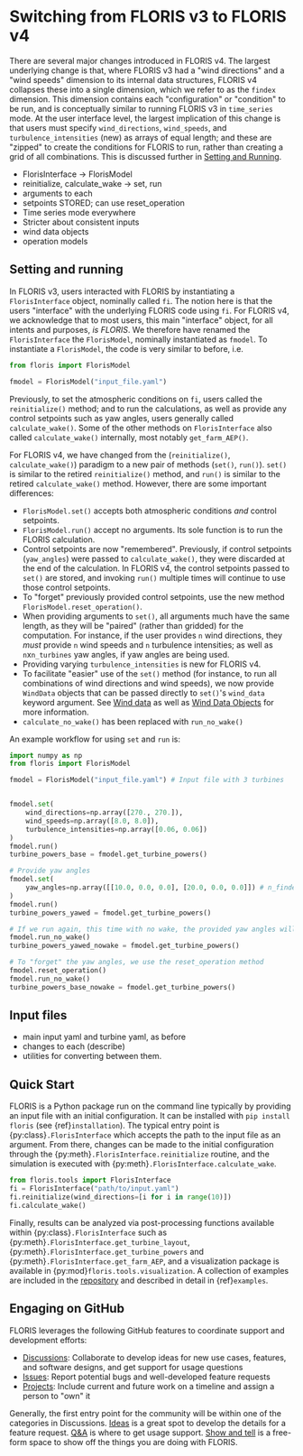 # Switching from FLORIS v3 to FLORIS v4

There are several major changes introduced in FLORIS v4. The largest underlying change is that, 
where FLORIS v3 had a "wind directions" and a "wind speeds" dimension to its internal data
structures, FLORIS v4 collapses these into a single dimension, which we refer to as the `findex`
dimension. This dimension contains each "configuration" or "condition" to be run, and is
conceptually similar to running FLORIS v3 in `time_series` mode. At the user interface level, the 
largest implication of this change is that users must specify `wind_directions`, `wind_speeds`, and 
`turbulence_intensities` (new) as arrays of equal length; and these are "zipped" to create the 
conditions for FLORIS to run, rather than creating a grid of all combinations. This is discussed 
further in [Setting and Running](#setting-and-running).

- FlorisInterface -> FlorisModel
- reinitialize, calculate_wake -> set, run
- arguments to each
- setpoints STORED; can use reset_operation
- Time series mode everywhere
- Stricter about consistent inputs
- wind data objects
- operation models

## Setting and running

In FLORIS v3, users interacted with FLORIS by instantiating a `FlorisInterface` object, nominally 
called `fi`. The notion here is that the users "interface" with the underlying FLORIS code using `fi`. For FLORIS v4, we acknowledge that to most users, this main "interface" object, for all 
intents and purposes, _is FLORIS_. We therefore have renamed the `FlorisInterface` the
`FlorisModel`, nominally instantiated as `fmodel`. To instantiate a `FlorisModel`, the code is 
very similar to before, i.e.
```python
from floris import FlorisModel

fmodel = FlorisModel("input_file.yaml")
```

Previously, to set the atmospheric conditions on `fi`, users called the `reinitialize()` method; 
and to run the calculations, as well as provide any control setpoints such as yaw angles, users 
generally called `calculate_wake()`. Some of the other methods on `FlorisInterface` also called 
`calculate_wake()` internally, most notably `get_farm_AEP()`.

For FLORIS v4, we have changed from the (`reinitialize()`, `calculate_wake()`) paradigm to a new 
pair of methods (`set()`, `run()`). `set()` is similar to the retired `reinitialize()` method, and 
`run()` is similar to the retired `calculate_wake()` method. However, there are some important 
differences:
- `FlorisModel.set()` accepts both atmospheric conditions _and_ control setpoints.
- `FlorisModel.run()` accept no arguments. Its sole function is to run the FLORIS calculation.
- Control setpoints are now "remembered". Previously, if control setpoints (`yaw_angles`) were
passed to `calculate_wake()`, they were discarded at the end of the calculation. In FLORIS v4, the 
control setpoints passed to `set()` are stored, and invoking `run()` multiple times will continue to
use those control setpoints. 
- To "forget" previously provided control setpoints, use the new method
`FlorisModel.reset_operation()`.
- When providing arguments to `set()`, all arguments much have the same length, as they will be 
"paired" (rather than gridded) for the computation. For instance, if the user provides `n`
wind directions, they _must_ provide `n` wind speeds and `n` turbulence intensities; as well as 
`n`x`n_turbines` yaw angles, if yaw angles are being used.
- Providing varying `turbulence_intensities` is new for FLORIS v4.
- To facilitate "easier" use of the `set()` method (for instance, to run all combinations of 
wind directions and wind speeds), we now provide `WindData` objects that can be passed directly to 
`set()`'s `wind_data` keyword argument. See [Wind data](#wind-data) as well as 
[Wind Data Objects](wind_data_user) for more information.
- `calculate_no_wake()` has been replaced with `run_no_wake()`

An example workflow for using `set` and `run` is:
```python
import numpy as np
from floris import FlorisModel

fmodel = FlorisModel("input_file.yaml") # Input file with 3 turbines


fmodel.set(
    wind_directions=np.array([270., 270.]),
    wind_speeds=np.array([8.0, 8.0]),
    turbulence_intensities=np.array([0.06, 0.06])
)
fmodel.run()
turbine_powers_base = fmodel.get_turbine_powers()

# Provide yaw angles
fmodel.set(
    yaw_angles=np.array([[10.0, 0.0, 0.0], [20.0, 0.0, 0.0]]) # n_findex x n_turbines
)
fmodel.run()
turbine_powers_yawed = fmodel.get_turbine_powers()

# If we run again, this time with no wake, the provided yaw angles will still be used
fmodel.run_no_wake()
turbine_powers_yawed_nowake = fmodel.get_turbine_powers()

# To "forget" the yaw angles, we use the reset_operation method
fmodel.reset_operation()
fmodel.run_no_wake()
turbine_powers_base_nowake = fmodel.get_turbine_powers()
```

## Input files
- main input yaml and turbine yaml, as before
- changes to each (describe)
- utilities for converting between them.


## Quick Start

FLORIS is a Python package run on the command line typically by providing
an input file with an initial configuration. It can be installed with
```pip install floris``` (see {ref}`installation`). The typical entry point is
{py:class}`.FlorisInterface` which accepts the path to the
input file as an argument. From there, changes can be made to the initial
configuration through the {py:meth}`.FlorisInterface.reinitialize`
routine, and the simulation is executed with
{py:meth}`.FlorisInterface.calculate_wake`.

```python
from floris.tools import FlorisInterface
fi = FlorisInterface("path/to/input.yaml")
fi.reinitialize(wind_directions=[i for i in range(10)])
fi.calculate_wake()
```

Finally, results can be analyzed via post-processing functions available within
{py:class}`.FlorisInterface` such as
{py:meth}`.FlorisInterface.get_turbine_layout`,
{py:meth}`.FlorisInterface.get_turbine_powers` and
{py:meth}`.FlorisInterface.get_farm_AEP`, and
a visualization package is available in {py:mod}`floris.tools.visualization`.
A collection of examples are included in the [repository](https://github.com/NREL/floris/tree/main/examples)
and described in detail in {ref}`examples`.

## Engaging on GitHub

FLORIS leverages the following GitHub features to coordinate support and development efforts:

- [Discussions](https://github.com/NREL/floris/discussions): Collaborate to develop ideas for new use cases, features, and software designs, and get support for usage questions
- [Issues](https://github.com/NREL/floris/issues): Report potential bugs and well-developed feature requests
- [Projects](https://github.com/orgs/NREL/projects/18/): Include current and future work on a timeline and assign a person to "own" it

Generally, the first entry point for the community will be within one of the
categories in Discussions.
[Ideas](https://github.com/NREL/floris/discussions/categories/ideas) is a great spot to develop the
details for a feature request. [Q&A](https://github.com/NREL/floris/discussions/categories/q-a)
is where to get usage support.
[Show and tell](https://github.com/NREL/floris/discussions/categories/show-and-tell) is a free-form
space to show off the things you are doing with FLORIS.
